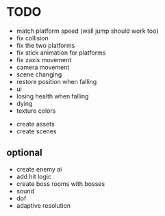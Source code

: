 # TODO

- match platform speed (wall jump should work too)
- fix collision
- fix the two platforms
- fix stick animation for platforms
- fix zaxis movement
- camera movement
- scene changing
- restore position when falling
- ui
- losing health when falling
- dying
- texture colors

* create assets
* create scenes

## optional

- create enemy ai
- add hit logic
- create boss rooms with bosses
- sound
- dof
- adaptive resolution
